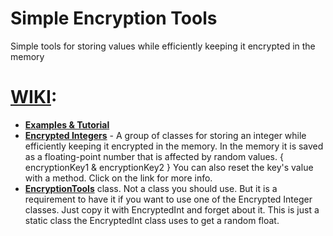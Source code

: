 # Simple Encryption Tools
 Simple tools for storing values while efficiently keeping it encrypted in the memory
 
# [WIKI]:
* **[Examples & Tutorial]**
* **[Encrypted Integers]** - A group of classes for storing an integer while efficiently keeping it encrypted in the memory. In the memory it is saved as a floating-point number that is affected by random values. { encryptionKey1 & encryptionKey2 } You can also reset the key's value with a method. Click on the link for more info.
* **[EncryptionTools]**  class. Not a class you should use. But it is a requirement to have it if you want to use one of the Encrypted Integer classes.
Just copy it with EncryptedInt and forget about it. This is just a static class the EncryptedInt class uses to get a random float.

[WIKI]: https://github.com/JosepeDev/SimpleEncryptionTools/wiki
[Examples & Tutorial]: https://github.com/JosepeDev/SimpleEncryptionTools/wiki/Examples-&-Tutorial
[Encrypted Integers]: https://github.com/JosepeDev/SimpleEncryptionTools/wiki/Encrypted-Integers
[EncryptionTools]: https://github.com/JosepeDev/SimpleEncryptionTools/wiki/EncryptionTools-Class
